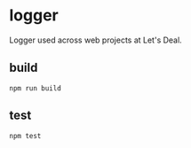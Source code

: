 # logger

Logger used across web projects at Let's Deal.

## build
`npm run build`

## test
`npm test`
